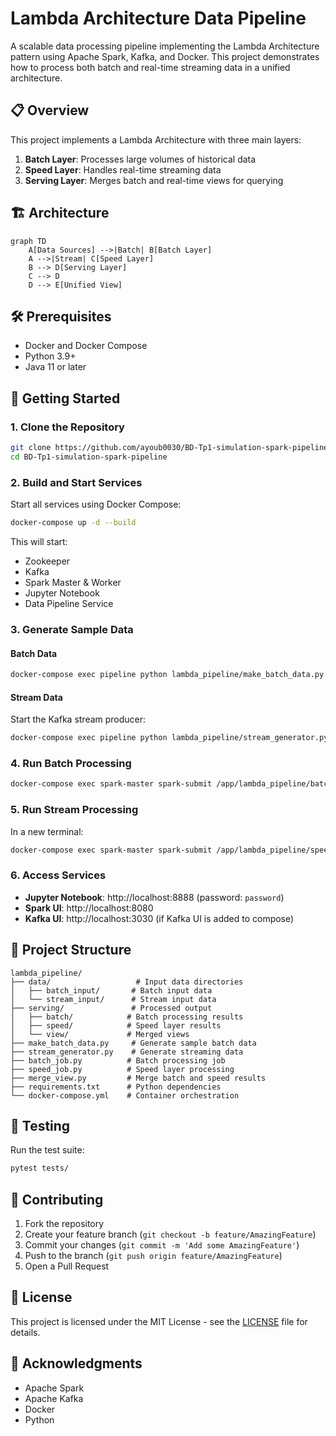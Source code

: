 # Lambda Architecture Data Pipeline

A scalable data processing pipeline implementing the Lambda Architecture pattern using Apache Spark, Kafka, and Docker. This project demonstrates how to process both batch and real-time streaming data in a unified architecture.

## 📋 Overview

This project implements a Lambda Architecture with three main layers:

1. **Batch Layer**: Processes large volumes of historical data
2. **Speed Layer**: Handles real-time streaming data
3. **Serving Layer**: Merges batch and real-time views for querying

## 🏗️ Architecture

```mermaid
graph TD
    A[Data Sources] -->|Batch| B[Batch Layer]
    A -->|Stream| C[Speed Layer]
    B --> D[Serving Layer]
    C --> D
    D --> E[Unified View]
```

## 🛠️ Prerequisites

- Docker and Docker Compose
- Python 3.9+
- Java 11 or later

## 🚀 Getting Started

### 1. Clone the Repository

```bash
git clone https://github.com/ayoub0030/BD-Tp1-simulation-spark-pipeline.git
cd BD-Tp1-simulation-spark-pipeline
```

### 2. Build and Start Services

Start all services using Docker Compose:

```bash
docker-compose up -d --build
```

This will start:
- Zookeeper
- Kafka
- Spark Master & Worker
- Jupyter Notebook
- Data Pipeline Service

### 3. Generate Sample Data

#### Batch Data

```bash
docker-compose exec pipeline python lambda_pipeline/make_batch_data.py
```

#### Stream Data

Start the Kafka stream producer:

```bash
docker-compose exec pipeline python lambda_pipeline/stream_generator.py
```

### 4. Run Batch Processing

```bash
docker-compose exec spark-master spark-submit /app/lambda_pipeline/batch_job.py
```

### 5. Run Stream Processing

In a new terminal:

```bash
docker-compose exec spark-master spark-submit /app/lambda_pipeline/speed_job.py
```

### 6. Access Services

- **Jupyter Notebook**: http://localhost:8888 (password: `password`)
- **Spark UI**: http://localhost:8080
- **Kafka UI**: http://localhost:3030 (if Kafka UI is added to compose)

## 📂 Project Structure

```
lambda_pipeline/
├── data/                   # Input data directories
│   ├── batch_input/       # Batch input data
│   └── stream_input/      # Stream input data
├── serving/               # Processed output
│   ├── batch/            # Batch processing results
│   ├── speed/            # Speed layer results
│   └── view/             # Merged views
├── make_batch_data.py     # Generate sample batch data
├── stream_generator.py    # Generate streaming data
├── batch_job.py          # Batch processing job
├── speed_job.py          # Speed layer processing
├── merge_view.py         # Merge batch and speed results
├── requirements.txt      # Python dependencies
└── docker-compose.yml    # Container orchestration
```

## 🧪 Testing

Run the test suite:

```bash
pytest tests/
```

## 🤝 Contributing

1. Fork the repository
2. Create your feature branch (`git checkout -b feature/AmazingFeature`)
3. Commit your changes (`git commit -m 'Add some AmazingFeature'`)
4. Push to the branch (`git push origin feature/AmazingFeature`)
5. Open a Pull Request

## 📄 License

This project is licensed under the MIT License - see the [LICENSE](LICENSE) file for details.

## 🙏 Acknowledgments

- Apache Spark
- Apache Kafka
- Docker
- Python
